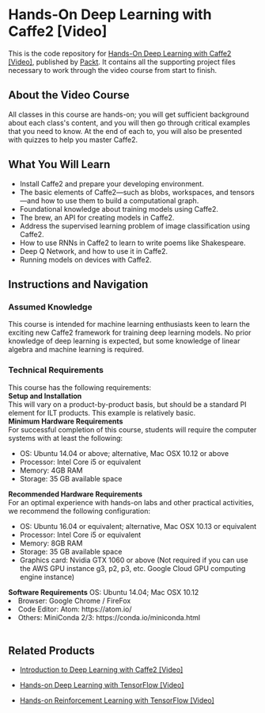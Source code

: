# Hands-On Deep Learning with Caffe2 [Video]
This is the code repository for [Hands-On Deep Learning with Caffe2 [Video]](https://www.packtpub.com/big-data-and-business-intelligence/hands-deep-learning-caffe2-video?utm_source=github&utm_medium=repository&utm_campaign=9781788625814), published by [Packt](https://www.packtpub.com/?utm_source=github). It contains all the supporting project files necessary to work through the video course from start to finish.
## About the Video Course
All classes in this course are hands-on; you will get sufficient background about each class's content, and you will then go through critical examples that you need to know. At the end of each to, you will also be presented with quizzes to help you master Caffe2.

<H2>What You Will Learn</H2>
<DIV class=book-info-will-learn-text>
<UL>
<LI>Install Caffe2 and prepare your developing environment.&nbsp; 
<LI>The basic elements of Caffe2—such as blobs, workspaces, and tensors—and how to use them to build a computational graph. 
<LI>Foundational knowledge about training models using Caffe2. 
<LI>The brew, an API for creating models in Caffe2. 
<LI>Address the supervised learning problem of image classification using Caffe2. 
<LI>How to use RNNs in Caffe2 to learn to write poems like Shakespeare.&nbsp; 
<LI>Deep Q Network, and how to use it in Caffe2. 
<LI>Running models on devices with Caffe2. </LI></UL></DIV>

## Instructions and Navigation
### Assumed Knowledge

This course is intended for machine learning enthusiasts keen to learn the exciting new Caffe2 framework for training deep learning models. No prior knowledge of deep learning is expected, but some knowledge of linear algebra and machine learning is required.
### Technical Requirements
This course has the following requirements:<br/>
<b>Setup and Installation</b><br>
This will vary on a product-by-product basis, but should be a standard PI element for ILT products. This example is relatively basic.
<br>
<b>Minimum Hardware Requirements</b><br>
For successful completion of this course, students will require the computer systems with at least the following:
<ul><li>
OS: Ubuntu 14.04 or above; alternative, Mac OSX 10.12 or above
  </li><li>
Processor: Intel Core i5 or equivalent
</li><li>
Memory: 4GB RAM
</li><li>
Storage: 35 GB available space
</li></ul><b>
Recommended Hardware Requirements</b><br>
For an optimal experience with hands-on labs and other practical activities, we recommend the following configuration:
<ul><li>
OS: Ubuntu 16.04 or equivalent; alternative, Mac OSX 10.13 or equivalent
</li><li>
Processor: Intel Core i5 or equivalent
</li><li>
Memory: 8GB RAM
</li><li>
Storage: 35 GB available space
</li><li>
Graphics card: Nvidia GTX 1060 or above (Not required if you can use the AWS GPU instance g3, p2, p3, etc. Google Cloud GPU computing engine instance)
</li></ul><b>
Software Requirements</b><ul<li>
OS: Ubuntu 14.04; Mac OSX 10.12
</li><li>
Browser: Google Chrome / FireFox
</li><li>
Code Editor: Atom: https://atom.io/
</li><li>
Others: MiniConda 2/3: https://conda.io/miniconda.html
</li></ul><br>


## Related Products
* [Introduction to Deep Learning with Caffe2 [Video]](https://www.packtpub.com/big-data-and-business-intelligence/introduction-deep-learning-caffe2-video?utm_source=github&utm_medium=repository&utm_campaign=9781787121225)

* [Hands-on Deep Learning with TensorFlow [Video]](https://www.packtpub.com/big-data-and-business-intelligence/hands-deep-learning-tensorflow-video?utm_source=github&utm_medium=repository&utm_campaign=9781789344752)

* [Hands-on Reinforcement Learning with TensorFlow [Video]](https://www.packtpub.com/application-development/hands-reinforcement-learning-tensorflow-video?utm_source=github&utm_medium=repository&utm_campaign=9781788995368)

